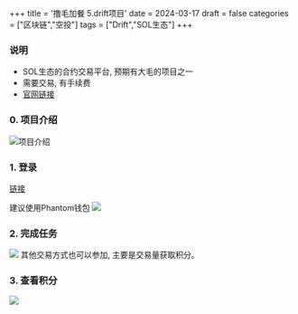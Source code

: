 +++
title = '撸毛加餐 5.drift项目'
date = 2024-03-17
draft = false
categories = ["区块链","空投"]
tags = ["Drift","SOL生态"]
+++


### 说明
- SOL生态的合约交易平台, 预期有大毛的项目之一
- 需要交易, 有手续费
- [官网链接](https://app.drift.trade/ref/banlou)

### 0. 项目介绍
![项目介绍](/airdrop/drift-rootdata.png)

### 1. 登录
[链接](https://app.drift.trade/ref/banlou)

建议使用Phantom钱包
![](/airdrop/drift-1.png)

### 2. 完成任务
![](/airdrop/drift-2.png)
其他交易方式也可以参加, 主要是交易量获取积分。

### 3. 查看积分
![](/airdrop/drift-3.png)

